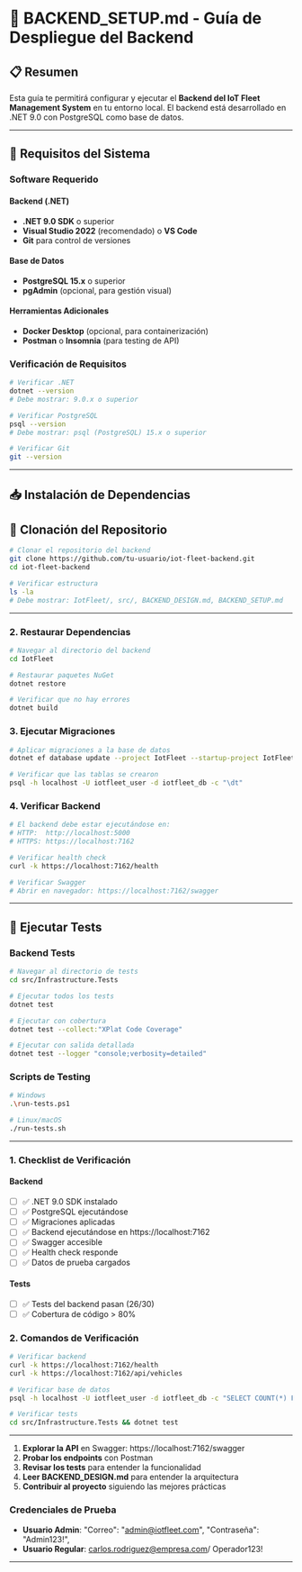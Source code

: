 # 🚀 BACKEND_SETUP.md - Guía de Despliegue del Backend

## 📋 Resumen

Esta guía te permitirá configurar y ejecutar el **Backend del IoT Fleet Management System** en tu entorno local. El backend está desarrollado en .NET 9.0 con PostgreSQL como base de datos.

---

## 🎯 Requisitos del Sistema

### Software Requerido

#### **Backend (.NET)**
- **.NET 9.0 SDK** o superior
- **Visual Studio 2022** (recomendado) o **VS Code**
- **Git** para control de versiones

#### **Base de Datos**
- **PostgreSQL 15.x** o superior
- **pgAdmin** (opcional, para gestión visual)

#### **Herramientas Adicionales**
- **Docker Desktop** (opcional, para containerización)
- **Postman** o **Insomnia** (para testing de API)

### Verificación de Requisitos

```bash
# Verificar .NET
dotnet --version
# Debe mostrar: 9.0.x o superior

# Verificar PostgreSQL
psql --version
# Debe mostrar: psql (PostgreSQL) 15.x o superior

# Verificar Git
git --version
```

---

## 📥 Instalación de Dependencias



## 📁 Clonación del Repositorio

```bash
# Clonar el repositorio del backend
git clone https://github.com/tu-usuario/iot-fleet-backend.git
cd iot-fleet-backend

# Verificar estructura
ls -la
# Debe mostrar: IotFleet/, src/, BACKEND_DESIGN.md, BACKEND_SETUP.md
```

---



### 2. **Restaurar Dependencias**

```bash
# Navegar al directorio del backend
cd IotFleet

# Restaurar paquetes NuGet
dotnet restore

# Verificar que no hay errores
dotnet build
```

### 3. **Ejecutar Migraciones**

```bash
# Aplicar migraciones a la base de datos
dotnet ef database update --project IotFleet --startup-project IotFleet

# Verificar que las tablas se crearon
psql -h localhost -U iotfleet_user -d iotfleet_db -c "\dt"
```



### 4. **Verificar Backend**

```bash
# El backend debe estar ejecutándose en:
# HTTP:  http://localhost:5000
# HTTPS: https://localhost:7162

# Verificar health check
curl -k https://localhost:7162/health

# Verificar Swagger
# Abrir en navegador: https://localhost:7162/swagger
```

---

## 🧪 Ejecutar Tests

### Backend Tests

```bash
# Navegar al directorio de tests
cd src/Infrastructure.Tests

# Ejecutar todos los tests
dotnet test

# Ejecutar con cobertura
dotnet test --collect:"XPlat Code Coverage"

# Ejecutar con salida detallada
dotnet test --logger "console;verbosity=detailed"
```

### Scripts de Testing

```bash
# Windows
.\run-tests.ps1

# Linux/macOS
./run-tests.sh
```

---



### 1. **Checklist de Verificación**

#### Backend
- [ ] ✅ .NET 9.0 SDK instalado
- [ ] ✅ PostgreSQL ejecutándose
- [ ] ✅ Migraciones aplicadas
- [ ] ✅ Backend ejecutándose en https://localhost:7162
- [ ] ✅ Swagger accesible
- [ ] ✅ Health check responde
- [ ] ✅ Datos de prueba cargados

#### Tests
- [ ] ✅ Tests del backend pasan (26/30)
- [ ] ✅ Cobertura de código > 80%

### 2. **Comandos de Verificación**

```bash
# Verificar backend
curl -k https://localhost:7162/health
curl -k https://localhost:7162/api/vehicles

# Verificar base de datos
psql -h localhost -U iotfleet_user -d iotfleet_db -c "SELECT COUNT(*) FROM \"Vehicles\";"

# Verificar tests
cd src/Infrastructure.Tests && dotnet test
```

---

1. **Explorar la API** en Swagger: https://localhost:7162/swagger
2. **Probar los endpoints** con Postman
3. **Revisar los tests** para entender la funcionalidad
4. **Leer BACKEND_DESIGN.md** para entender la arquitectura
5. **Contribuir al proyecto** siguiendo las mejores prácticas

### Credenciales de Prueba

- **Usuario Admin**: "Correo": "admin@iotfleet.com",
  "Contraseña": "Admin123!",
- **Usuario Regular**: carlos.rodriguez@empresa.com/
Operador123!

---
